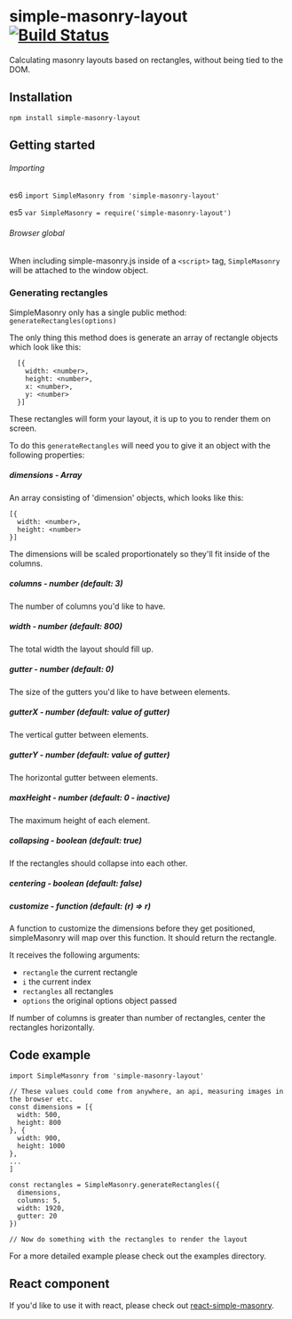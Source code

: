# simple-masonry-layout [![Build Status](https://travis-ci.org/jchn/simple-masonry-layout.svg?branch=master)](https://travis-ci.org/jchn/simple-masonry-layout)
Calculating masonry layouts based on rectangles, without being tied to the DOM.

## Installation

`npm install simple-masonry-layout`

## Getting started

###### Importing

es6
`import SimpleMasonry from 'simple-masonry-layout'`

es5
`var SimpleMasonry = require('simple-masonry-layout')`

###### Browser global

When including simple-masonry.js inside of a `<script>` tag, `SimpleMasonry` will be attached to the window object.

### Generating rectangles

SimpleMasonry only has a single public method: `generateRectangles(options)`

The only thing this method does is generate an array of rectangle objects which look like this:

  ```
    [{
      width: <number>,
      height: <number>,
      x: <number>,
      y: <number>
    }]
  ```

These rectangles will form your layout, it is up to you to render them on screen.

To do this `generateRectangles` will need you to give it an object with the following properties:

##### dimensions - Array

An array consisting of 'dimension' objects, which looks like this:

  ```
  [{
    width: <number>,
    height: <number>
  }]
  ```

The dimensions will be scaled proportionately so they'll fit inside of the columns.

##### columns - number (default: 3)

The number of columns you'd like to have.

##### width - number (default: 800)

The total width the layout should fill up.

##### gutter - number (default: 0)

The size of the gutters you'd like to have between elements.

##### gutterX - number (default: value of gutter)

The vertical gutter between elements.

##### gutterY - number (default: value of gutter)

The horizontal gutter between elements.

##### maxHeight - number (default: 0 - inactive)

The maximum height of each element.

##### collapsing - boolean (default: true)

If the rectangles should collapse into each other.

##### centering - boolean (default: false)

##### customize - function (default: (r) => r)

A function to customize the dimensions before they get positioned, simpleMasonry will map over this function.
It should return the rectangle.

It receives the following arguments:
  - `rectangle` the current rectangle
  - `i` the current index
  - `rectangles` all rectangles
  - `options` the original options object passed

If number of columns is greater than number of rectangles, center the rectangles horizontally.

## Code example

  ```
  import SimpleMasonry from 'simple-masonry-layout'

  // These values could come from anywhere, an api, measuring images in the browser etc.
  const dimensions = [{
    width: 500,
    height: 800
  }, {
    width: 900,
    height: 1000
  },
  ...
  ]

  const rectangles = SimpleMasonry.generateRectangles({
    dimensions,
    columns: 5,
    width: 1920,
    gutter: 20
  })

  // Now do something with the rectangles to render the layout
  ```

For a more detailed example please check out the examples directory.

## React component

If you'd like to use it with react, please check out [react-simple-masonry](https://github.com/awkward/react-simple-masonry).